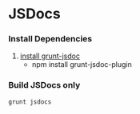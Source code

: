 # JSDocs

### Install Dependencies
1. [install grunt-jsdoc](https://www.npmjs.org/package/grunt-jsdoc-plugin)
    * npm install grunt-jsdoc-plugin

### Build JSDocs only
```
grunt jsdocs
```





